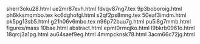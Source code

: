 sherr3oku28.html
ue2mr87evh.html
fdvqv87ng7.tex
9p3boboroig.html
ph6kksmqmbo.tex
kc6dghofgl.html
s2qf2ps8mng.tex
50eaf3imdm.html
pk5pg13sb5.html
g21h06v6mbo.tex
n96p72buu7g.html
pu5i8g7mmb.html
figures/mass
10bae.html
abstract.html
epmt0rmqjko.html
l9bkrb0961o.html
18qrcj3a1pg.html
au64saef9eg.html
4mmpcknsk78.html
3acm66c72jg.html
